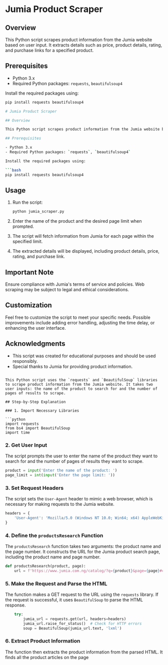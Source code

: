 # Jumia Product Scraper

## Overview

This Python script scrapes product information from the Jumia website based on user input. It extracts details such as price, product details, rating, and purchase links for a specified product.

## Prerequisites

- Python 3.x
- Required Python packages: `requests`, `beautifulsoup4`

Install the required packages using:

```bash
pip install requests beautifulsoup4

# Jumia Product Scraper

## Overview

This Python script scrapes product information from the Jumia website based on user input. It extracts details such as price, product details, rating, and purchase links for a specified product.

## Prerequisites

- Python 3.x
- Required Python packages: `requests`, `beautifulsoup4`

Install the required packages using:

```bash
pip install requests beautifulsoup4
```

## Usage

1. Run the script:

    ```bash
    python jumia_scraper.py
    ```

2. Enter the name of the product and the desired page limit when prompted.

3. The script will fetch information from Jumia for each page within the specified limit.

4. The extracted details will be displayed, including product details, price, rating, and purchase link.

## Important Note

Ensure compliance with Jumia's terms of service and policies. Web scraping may be subject to legal and ethical considerations.

## Customization

Feel free to customize the script to meet your specific needs. Possible improvements include adding error handling, adjusting the time delay, or enhancing the user interface.


## Acknowledgments

- This script was created for educational purposes and should be used responsibly.
- Special thanks to Jumia for providing product information.

```

This Python script uses the `requests` and `BeautifulSoup` libraries to scrape product information from the Jumia website. It takes two user inputs: the name of the product to search for and the number of pages of results to scrape.

## Step-by-Step Explanation

### 1. Import Necessary Libraries

```python
import requests
from bs4 import BeautifulSoup
import time
```

### 2. Get User Input

The script prompts the user to enter the name of the product they want to search for and the number of pages of results they want to scrape.

```python
product = input('Enter the name of the product: ')
page_limit = int(input('Enter the page limit: '))
```

### 3. Set Request Headers

The script sets the `User-Agent` header to mimic a web browser, which is necessary for making requests to the Jumia website.

```python
headers = {
    'User-Agent': 'Mozilla/5.0 (Windows NT 10.0; Win64; x64) AppleWebKit/537.36 (KHTML, like Gecko) Chrome/91.0.4472.124 Safari/537.36'
}
```

### 4. Define the `productsResearch` Function

The `productsResearch` function takes two arguments: the product name and the page number. It constructs the URL for the Jumia product search page, including the product name and page number.

```python
def productsResearch(product, page):
    url = f'https://www.jumia.com.ng/catalog/?q={product}&page={page}#catalog-listing'
```

### 5. Make the Request and Parse the HTML

The function makes a GET request to the URL using the `requests` library. If the request is successful, it uses `BeautifulSoup` to parse the HTML response.

```python
    try:
        jumia_url = requests.get(url, headers=headers)
        jumia_url.raise_for_status()  # Check for HTTP errors
        soup = BeautifulSoup(jumia_url.text, 'lxml')
```

### 6. Extract Product Information

The function then extracts the product information from the parsed HTML. It finds all the product articles on the page
